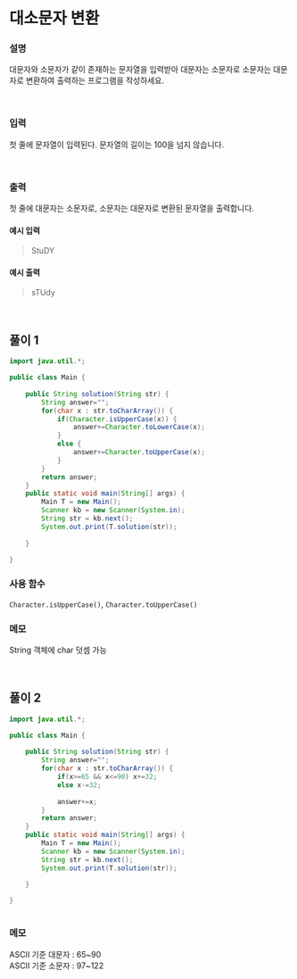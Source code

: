 # 대소문자 변환
### 설명
대문자와 소문자가 같이 존재하는 문자열을 입력받아 대문자는 소문자로 소문자는 대문자로 변환하여 출력하는 프로그램을 작성하세요.

<br>

### 입력
첫 줄에 문자열이 입력된다. 문자열의 길이는 100을 넘지 않습니다.


<br>

### 출력
첫 줄에 대문자는 소문자로, 소문자는 대문자로 변환된 문자열을 출력합니다.


#### 예시 입력
> StuDY

#### 예시 출력
> sTUdy

<br>


## 풀이 1
```java
import java.util.*;

public class Main {
	
	public String solution(String str) {
		String answer="";
		for(char x : str.toCharArray()) {
			if(Character.isUpperCase(x)) {
				answer+=Character.toLowerCase(x);
			}
			else {
				answer+=Character.toUpperCase(x);
			}
		}
		return answer;
	}
	public static void main(String[] args) {
		Main T = new Main();
		Scanner kb = new Scanner(System.in);
		String str = kb.next();
		System.out.print(T.solution(str));
		
	}

}


```
### 사용 함수
`Character.isUpperCase()`, `Character.toUpperCase()`

### 메모
String 객체에 char 덧셈 가능

<br>

## 풀이 2
```java
import java.util.*;

public class Main {
	
	public String solution(String str) {
		String answer="";
		for(char x : str.toCharArray()) {
			if(x>=65 && x<=90) x+=32;
			else x-=32;
			
			answer+=x;
		}
		return answer;
	}
	public static void main(String[] args) {
		Main T = new Main();
		Scanner kb = new Scanner(System.in);
		String str = kb.next();
		System.out.print(T.solution(str));
		
	}

}



```

### 메모
ASCII 기준 대문자 : 65~90<br>
ASCII 기준 소문자 : 97~122<br>

